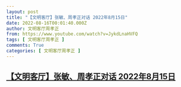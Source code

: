 ```yaml
---
layout: post
title: "【文明客厅】张敏、周孝正对话 2022年8月15日"
date: 2022-08-16T00:01:40.000Z
author: 文明客厅周孝正
from: https://www.youtube.com/watch?v=JykdLnaHVFQ
tags: [ 文明客厅周孝正 ]
comments: True
categories: [ 文明客厅周孝正 ]
---
```

<!--1660608100000-->
[【文明客厅】张敏、周孝正对话 2022年8月15日](https://www.youtube.com/watch?v=JykdLnaHVFQ)
------

<div>

</div>
